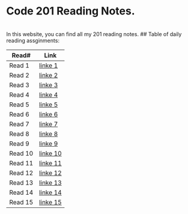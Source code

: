 # Code 201 Reading Notes.
<br/>
In this website, you can find all my 201 reading notes.
## Table of daily reading assginments:

Read#  | Link
----------|-------
Read 1    | [linke 1](https://sondosmatahen.github.io/reading-notes/class-01)
Read 2    | [linke 2](https://sondosmatahen.github.io/reading-notes/class-02)
Read 3    | [linke 3](https://sondosmatahen.github.io/reading-notes/class-03)
Read 4    | [linke 4](https://sondosmatahen.github.io/reading-notes/class-04)
Read 5    | [linke 5]()
Read 6    | [linke 6]()
Read 7    | [linke 7]()
Read 8    | [linke 8]()
Read 9    | [linke 9]()
Read 10   | [linke 10]()
Read 11   | [linke 11]()
Read 12   | [linke 12]()
Read 13   | [linke 13]()
Read 14   | [linke 14]()
Read 15   | [linke 15]()



